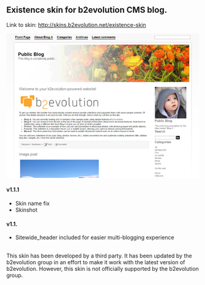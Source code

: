## Existence skin for b2evolution CMS blog.

Link to skin: http://skins.b2evolution.net/existence-skin

<img src="skinshot.png"/>

#### v1.1.1

- Skin name fix
- Skinshot

#### v1.1.

- Sitewide_header included for easier multi-blogging experience

<br/>
This skin has been developed by a third party. It has been updated by the b2evolution group in an effort to make it work with the latest version of b2evolution. However, this skin is not officially supported by the b2evolution group.
